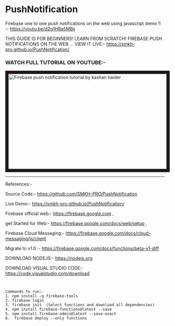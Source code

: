 # PushNotification
Firebase one to one push notifications on the web  using javascript  demo !! :-   https://youtu.be/d2g1HRa5MBs


THIS GUIDE IS FOR BEGINNERS! LEARN FROM SCRATCH! FIREBASE PUSH NOTIFICATIONS ON THE WEB ...
VIEW IT LIVE:- 
https://smkh-pro.github.io/PushNotification/

<h3>WATCH FULL TUTORIAL ON YOUTUBE:-</h3>


<a href="http://www.youtube.com/watch?feature=player_embedded&v=d2g1HRa5MBs
" target="_blank"><img src="https://smkh-pro.github.io/PushNotification/thumbnail.png" 
alt="Firebase push notification tutorial by kashan haider" width="500" height="300" border="10" /></a>



<hr>

References:-

Source Code:- 
https://github.com/SMKH-PRO/PushNotification

Live Demo:- 
https://smkh-pro.github.io/PushNotification/

Firebase official web:-
 https://firebase.google.com ,

get Started for Web:- 
https://firebase.google.com/docs/web/setup ,

Firebase Cloud Messaging:- https://firebase.google.com/docs/cloud-messaging/js/client

Migrate to v1.0 :- 
https://firebase.google.com/docs/functions/beta-v1-diff


DOWNLOAD NODEJS:- 
https://nodejs.org

DOWNLOAD VISUAL STUDIO CODE:- 
https://code.visualstudio.com/download



~~~~~~~~~~~~~~~~~~~


Commands to run:- 
1. npm install -g firebase-tools
2. firebase login
3. firebase init  (Select functions and download all dependencies) 
4. npm install firebase-functions@latest --save
5. npm install firebase-admin@latest --save-exact
6.  firebase deploy --only functions 



